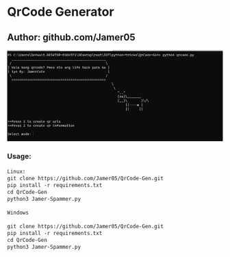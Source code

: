 # QrCode Generator
## Author: github.com/Jamer05

![sh](https://github.com/Jamer05/QrCode-Gen/blob/main/assets/me.png?raw=true)

### Usage:
```
Linux:
git clone https://github.com/Jamer05/QrCode-Gen.git
pip install -r requirements.txt
cd QrCode-Gen
python3 Jamer-Spammer.py

Windows

git clone https://github.com/Jamer05/QrCode-Gen.git
pip install -r requirements.txt
cd QrCode-Gen
python3 Jamer-Spammer.py

```
